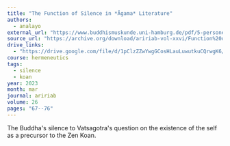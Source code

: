 ```yaml
---
title: "The Function of Silence in *Āgama* Literature"
authors:
  - analayo
external_url: "https://www.buddhismuskunde.uni-hamburg.de/pdf/5-personen/analayo/functionsilence.pdf"
source_url: "https://archive.org/download/aririab-vol-xxvi/Function%20of%20Silence%20in%20%C4%80gama%20Literature.pdf"
drive_links:
  - "https://drive.google.com/file/d/1pClzZZwYwgGCosHLauLuwutkuCQrwgK6/view?usp=drivesdk"
course: hermeneutics
tags:
  - silence
  - koan
year: 2023
month: mar
journal: aririab
volume: 26
pages: "67--76"
---
```


The Buddha's silence to Vatsagotra's question on the existence of the self as a precursor to the Zen Koan.
